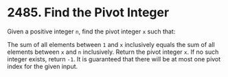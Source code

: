 # 2485. Find the Pivot Integer

Given a positive integer `n`, find the pivot integer `x` such that:

The sum of all elements between `1` and `x` inclusively equals the sum of all elements between `x` and `n` inclusively.
Return the pivot integer `x`. If no such integer exists, return `-1`. It is guaranteed that there will be at most one pivot index for the given input.
